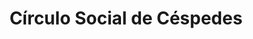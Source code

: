 ---
title: "Círculo Social de Céspedes"
url: /cespedes/circulo-social-de-cespedes/
shop: Spirituosen
---